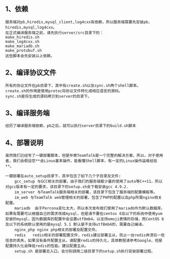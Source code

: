 ## 1、依赖

	服务端对pb,hiredis,mysql_client,log4cxx有依赖，所以服务端需要先安装pb，hiredis,mysql,log4cxx。
	在正式编译服务端之前，请先执行server/src目录下的：
	make_hiredis.sh
	make_log4cxx.sh
	make_mariadb.sh
	make_protobuf.sh
	这些脚本会先安装以上依赖。
	
## 2、编译协议文件
	
	所有的协议文件在pb目录下，其中有create.sh以及sync.sh两个shell脚本。
	create.sh的作用是使用protoc将协议文件转化成相应语言的源码。
	sync.sh是将生成的源码拷贝到server的目录下。
	
## 3、编译服务端
	
	经历了编译服务端依赖，pb之后，就可以执行server目录下的build.sh脚本
	
## 4、部署说明
	
	虽然我们已经写了一键部署脚本，但是毕竟TeamTalk是一个完整的解决方案，所以，对于使用者，我们会假设您**会Linux基本操作，能看懂Shell脚本，有一定的Linux操作运维经验**。
	
	一键部署在auto_setup目录下，其中包含了如下几个子目录及文件:
		gcc_setup 与GCC相关的部署，由于我们的服务端极少量的使用了auto等C++11，所以对gcc版本有一定的要求，该目录下的setup.sh会下载安装gcc 4.9.2.
		im_server 与TeamTalk服务端相关的部署，该目录下包含了服务端的配置模板等。
		im_web 与TeamTalk web管理相关的部署，包含了PHP的配置以及php所需nginx相关配置。
		mariadb  由于Percona变化太大，所以本次发布我们使用了mariadb作为默认数据库，如果有需要可以根据自己的需求改成mysql，但是请不要在centos 6及以下的系统中使用yum安装的mysql，因为数据库的配置中会设置utf8mb4，以支持emoji表情的存储，而CentOS 6及以下的系统默认使用的是mysql 5.1 默认是不支持utf8mb4的，需要自己编译。
		nginx_php nginx php相关的部署及配置文件。
		redis	redis相关的部署配置文件，redis建议部署主从，防止一台redis奔溃后一些信息的丢失，如果没有条件配置主从，请配置redis的持久化，具体教程请参考Google，但是配置持久化会降低redis的性能。建议配置主从。
		setup.sh 是部署总入口，会分别调用二级目录下的setup.sh执行安装部署过程。
